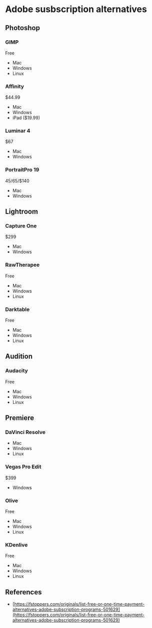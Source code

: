 # Adobe susbscription alternatives

## Photoshop

### GIMP

Free

* Mac
* Windows
* Linux

### Affinity

$44.99

* Mac
* Windows
* iPad ($19.99)

### Luminar 4

$67

* Mac
* Windows

### PortraitPro 19

$45/$65/$140

* Mac
* Windows

## Lightroom

### Capture One

$299

* Mac
* Windows

### RawTherapee

Free

* Mac
* Windows
* Linux

### Darktable

Free

* Mac
* Windows
* Linux

## Audition

### Audacity

Free

* Mac
* Windows
* Linux

## Premiere

### DaVinci Resolve

* Mac
* Windows
* Linux

### Vegas Pro Edit

$399

* Windows

### Olive

Free

* Mac
* Windows
* Linux

### KDenlive

Free

* Mac
* Windows
* Linux

## References

* [https://fstoppers.com/originals/list-free-or-one-time-payment-alternatives-adobe-subscription-programs-501629](https://fstoppers.com/originals/list-free-or-one-time-payment-alternatives-adobe-subscription-programs-501629)

